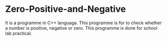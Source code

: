 # Zero-Positive-and-Negative
It is a programme in C++ languaga. This programme is for to check whether a number is positive, negative or zero. This programme is done for school lab practical.
